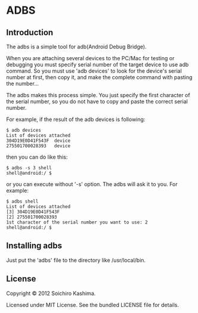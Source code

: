 ADBS
==============================================

## Introduction ##

The adbs is a simple tool for adb(Android Debug Bridge).

When you are attaching several devices to the PC/Mac for testing or debugging
you must specify serial number of the target device
to use adb command.
So you must use 'adb devices' to look for the device's serial number at first,
then copy it, and make the complete command with pasting the number...

The adbs makes this process simple.
You just specify the first character of the serial number, so you do not
have to copy and paste the correct serial number.

For example, if the result of the adb devices is following:

    $ adb devices
    List of devices attached
    304D19E0D41F543F  device
    275501700028393   device

then you can do like this:

    $ adbs -s 3 shell
    shell@android:/ $

or you can execute without '-s' option. The adbs will ask it to you.
For example:

    $ adbs shell
    List of devices attached
    [3] 304D19E0D41F543F
    [2] 275501700028393
    1st character of the serial number you want to use: 2
    shell@android:/ $

## Installing adbs ##

Just put the 'adbs' file to the directory like /usr/local/bin.

## License ##

Copyright © 2012 Soichiro Kashima.

Licensed under MIT License.
See the bundled LICENSE file for details.
